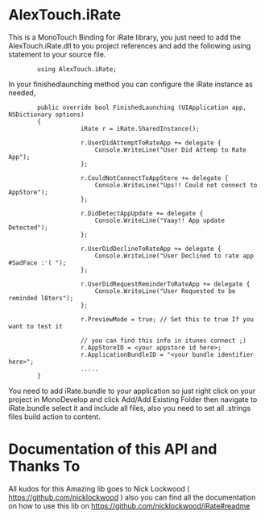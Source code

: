 AlexTouch.iRate
===============

This is a MonoTouch Binding for iRate library, you just need to add the AlexTouch.iRate.dll to you project references and add the following using statement to your source file.

			using AlexTouch.iRate;

In your finishedlaunching method you can configure the iRate instance as needed, 

			public override bool FinishedLaunching (UIApplication app, NSDictionary options)
			{
						iRate r = iRate.SharedInstance();
						
						r.UserDidAttemptToRateApp += delegate {
							Console.WriteLine("User Did Attemp to Rate App");
						};

						r.CouldNotConnectToAppStore += delegate {
							Console.WriteLine("Ups!! Could not connect to AppStore");
						};

						r.DidDetectAppUpdate += delegate {
							Console.WriteLine("Yaay!! App update Detected");
						};

						r.UserDidDeclineToRateApp += delegate {
							Console.WriteLine("User Declined to rate app #SadFace :'( ");
						};

						r.UserDidRequestReminderToRateApp += delegate {
							Console.WriteLine("User Requested to be reminded l8ters");
						};

						r.PreviewMode = true; // Set this to true If you want to test it
						
						// you can find this info in itunes connect ;)
						r.AppStoreID = <your appstore id here>;
						r.ApplicationBundleID = "<your bundle identifier here>";
						.....
			}

You need to add iRate.bundle to your application so just right click on your project in MonoDevelop and click Add/Add Existing Folder then navigate to iRate.bundle select it and include all files, also  you need to set all .strings files build action to content.  

Documentation of this API and Thanks To 
========================================

All kudos for this Amazing lib goes to Nick Lockwood ( https://github.com/nicklockwood ) also you can find all the documentation on how to use this lib on https://github.com/nicklockwood/iRate#readme
